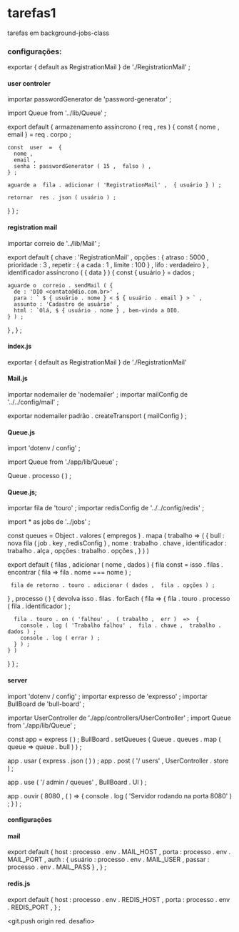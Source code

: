 # tarefas1
tarefas em background-jobs-class
### configurações:
 exportar  {  default  as  RegistrationMail  }  de  './RegistrationMail' ;

####  user controler
importar  passwordGenerator  de  'password-generator' ;

import  Queue  from  '../lib/Queue' ;

export  default  {
   armazenamento assíncrono ( req ,  res )  {
    const  { nome , email }  =  req . corpo ;

    const  user  =  {
      nome ,
      email ,
      senha : passwordGenerator ( 15 ,  falso ) ,
    } ;

    aguarde a  fila . adicionar ( 'RegistrationMail' ,  { usuário } ) ;

    retornar  res . json ( usuário ) ;
  }
} ;

####  registration mail
importar  correio  de  '../lib/Mail' ;

export  default  {
  chave : 'RegistrationMail' ,
  opções : {
    atraso : 5000 ,
    prioridade : 3 ,
    repetir : {
      a cada : 1 ,
      limite : 100
    } ,
    lifo : verdadeiro
  } ,
   identificador assíncrono ( { data } )  {
    const  { usuário }  =  dados ;

    aguarde o  correio . sendMail ( {
      de : 'DIO <contato@dio.com.br>' ,
      para : ` $ { usuário . nome } < $ { usuário . email } > ` ,
      assunto : 'Cadastro de usuário' ,
      html : `Olá, $ { usuário . nome } , bem-vindo a DIO.
    } ) ;
  } ,
} ;

####  index.js
 exportar  {  default  as  RegistrationMail  }  de  './RegistrationMail' 
 

####  Mail.js
importar  nodemailer  de  'nodemailer' ;
importar  mailConfig  de  '../../config/mail' ;

exportar  nodemailer padrão  . createTransport ( mailConfig ) ;

####  Queue.js
import  'dotenv / config' ;

import  Queue  from  './app/lib/Queue' ;

Queue . processo ( ) ; 
#### Queue.js;
  
importar  fila  de  'touro' ;
importar  redisConfig  de  '../../config/redis' ;

import  *  as  jobs  de  '../jobs' ;

const  queues  =  Object . valores ( empregos ) . mapa ( trabalho  =>  ( {
  bull : nova  fila ( job . key ,  redisConfig ) ,
  nome : trabalho . chave ,
  identificador : trabalho . alça ,
  opções : trabalho . opções ,
} ) )

export  default  {
  filas ,
  adicionar ( nome ,  dados )  {
     fila  const =  isso . filas . encontrar ( fila  =>  fila . nome  ===  nome ) ;
    
     fila de retorno . touro . adicionar ( dados ,  fila . opções ) ;
  } ,
  processo ( )  {
    devolva  isso . filas . forEach ( fila  =>  {
      fila . touro . processo ( fila . identificador ) ;

      fila . touro . on ( 'falhou' ,  ( trabalho ,  err )  =>  {
        console . log ( 'Trabalho falhou' ,  fila . chave ,  trabalho . dados ) ;
        console . log ( errar ) ;
      } ) ;
    } )
  }
} ;

####  server
import  'dotenv / config' ;
importar  expresso  de  'expresso' ;
importar  BullBoard  de  'bull-board' ;

importar  UserController  de  './app/controllers/UserController' ;
import  Queue  from  './app/lib/Queue' ;

const  app  =  express ( ) ;
BullBoard . setQueues ( Queue . queues . map ( queue  =>  queue . bull ) ) ;

app . usar ( express . json ( ) ) ;
app . post ( '/ users' ,  UserController . store ) ;

app . use ( '/ admin / queues' ,  BullBoard . UI ) ;

app . ouvir ( 8080 ,  ( )  =>  {
  console . log ( 'Servidor rodando na porta 8080' ) ;
} ) ;

####  configurações
####  mail
export  default  {
  host : processo . env . MAIL_HOST ,
  porta : processo . env . MAIL_PORT ,
  auth : {
    usuário : processo . env . MAIL_USER ,
    passar : processo . env . MAIL_PASS
  } ,
} ;
####  redis.js
export  default  {
  host : processo . env . REDIS_HOST ,
  porta : processo . env . REDIS_PORT ,
} ;

<git.push origin red. desafio>
